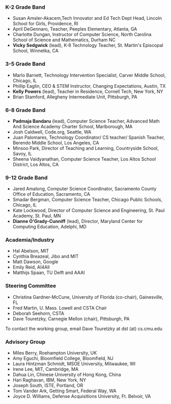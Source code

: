 ### K-2 Grade Band ###
* Susan Amsler-Akacem,Tech Innovator and Ed Tech Dept Head, Lincoln School for Girls, Providence, RI
* April DeGennaro, Teacher, Peeples Elementary, Atlanta, GA
* Charlotte Dungan, Instructor of Computer Science, North Carolina School of Science and Mathematics, Durham NC
* **Vicky Sedgwick** (lead), K-8 Technology Teacher, St. Martin's Episcopal School, Winnetka, CA

### 3-5 Grade Band ###
* Marlo Barnett, Technology Intervention Specialist, Carver Middle School, Chicago, IL
* Phillip Eaglin, CEO & STEM Instructor, Changing Expectations, Austin, TX
* **Kelly Powers** (lead), Teacher in Residence, Cornell Tech, New York, NY
* Brian Stamford, Allegheny Intermediate Unit, Pittsburgh, PA

### 6-8 Grade Band ###
* **Padmaja Bandaru** (lead), Computer Science Teacher, Advanced Math And Science Academy Charter School, Marlborough, MA
* Josh Caldwell, Code.org, Seattle, WA
* Juan Palomares, Technology Coordinator/ CS teacher/ Spanish Teacher, Berendo Middle School, Los Angeles, CA
* Minsoo Park, Director of Teaching and Learning, Countryside School, Savoy, IL
* Sheena Vaidyanathan, Computer Science Teacher, Los Altos School District, Los Altos, CA

### 9-12 Grade Band ###
* Jared Amalong, Computer Science Coordinator, Sacramento County Office of Education, Sacramento, CA
* Smadar Bergman, Computer Science Teacher, Chicago Public Schools, Chicago, IL
* Kate Lockwood, Director of Computer Science and Engineering, St. Paul Academy, St. Paul, MN
* **Dianne O'Grady-Cunniff** (lead), Director, Maryland Center for Computing Education, Adelphi, MD

### Academia/Industry ###
* Hal Abelson, MIT
* Cynthia Breazeal, Jibo and MIT
* Matt Dawson, Google
* Emily Reid, AI4All
* Matthijs Spaan, TU Delft and AAAI

### Steering Committee ###
* Christina Gardner-McCune, University of Florida (co-chair), Gainesville, FL
* Fred Martin, U. Mass. Lowell and CSTA Chair
* Deborah Seehorn, CSTA
* Dave Touretzky, Carnegie Mellon (chair), Pittsburgh, PA

To contact the working group, email Dave Touretzky at dst (at) cs.cmu.edu

### Advisory Group ###
* Miles Berry, Roehampton University, UK
* Amy Eguchi, Bloomfield College, Bloomfield, NJ
* Laura Hintzman Schmidt, MSOE University, Milwaukee, WI
* Irene Lee, MIT, Cambridge, MA
* Dahua Lin, Chinese University of Hong Kong, China
* Hari Raghavan, IBM, New York, NY
* Joseph South, ISTE, Portland, OR
* Tom Vander Ark, Getting Smart, Federal Way, WA
* Joyce D. Williams, Defense Acquisitions University, Ft. Belvoir, VA

